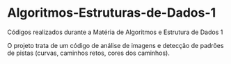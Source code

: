 # Algoritmos-Estruturas-de-Dados-1
Códigos realizados durante a Matéria de Algoritmos e Estrutura de Dados 1

O projeto trata de um código de análise de imagens e detecção de padrões de pistas (curvas, caminhos retos, cores dos caminhos).
